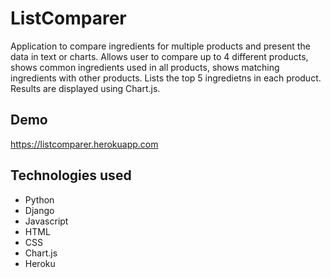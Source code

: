 
# ListComparer

Application to compare ingredients for multiple products and present the data in text or charts. Allows user to compare up to 4 different products, shows common ingredients used in all products, shows matching ingredients with other products. Lists the top 5 ingredietns in each product. Results are displayed using Chart.js.  

## Demo

https://listcomparer.herokuapp.com

  
## Technologies used

* Python
* Django
* Javascript
* HTML
* CSS
* Chart.js
* Heroku
